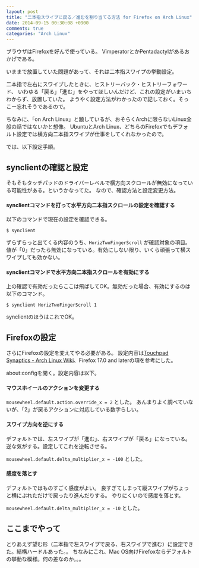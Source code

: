 ```yaml
---
layout: post
title: "二本指スワイプに戻る／進むを割り当てる方法 for Firefox on Arch Linux"
date: 2014-09-15 00:30:08 +0900
comments: true
categories: "Arch Linux"
---
```


ブラウザはFirefoxを好んで使っている。
VimperatorとかPentadactylがあるおかげである。

いままで放置していた問題があって、それは二本指スワイプの挙動設定。

二本指で左右にスワイプしたときに、ヒストリーバック・ヒストリーフォワード、
いわゆる「戻る」「進む」をやってほしいんだけど、これの設定がいまいちわからず、放置していた。
ようやく設定方法がわかったので記しておく。そっこー忘れそうであるので。

ちなみに、「on Arch Linux」と題しているが、おそらくArchに限らないLinux全般の話ではないかと想像。
UbuntuとArch Linux、どちらのFirefoxでもデフォルト設定では横方向二本指スワイプが仕事をしてくれなかったので。

では、以下設定手順。

## synclientの確認と設定

そもそもタッチパッドのドライバーレベルで横方向スクロールが無効になっている可能性がある。というかなってた。
なので、確認方法と設定変更方法。

#### synclientコマンドを打って水平方向二本指スクロールの設定を確認する

以下のコマンドで現在の設定を確認できる。

`$ synclient`

ずらずらっと出てくる内容のうち、`HorizTwoFingerScroll` が確認対象の項目。
値が「0」だったら無効になっている。有効にしない限り、いくら頑張って横スワイプしても効かない。

#### synclientコマンドで水平方向二本指スクロールを有効にする

上の確認で有効だったらここは飛ばしてOK。無効だった場合、有効にするのは以下のコマンド。

`$ synclient HorizTwoFingerScroll 1`

synclientのほうはこれでOK。

## Firefoxの設定

さらにFirefoxの設定を変えてやる必要がある。
設定内容は[Touchpad Synaptics - Arch Linux Wiki](https://wiki.archlinux.org/index.php/Touchpad_Synaptics)、Firefox 17.0 and laterの項を参考にした。

about:configを開く。設定内容は以下。

#### マウスホイールのアクションを変更する

`mousewheel.default.action.override_x = 2` とした。
あんまりよく調べていないが、「2」が戻るアクションに対応している数字らしい。

#### スワイプ方向を逆にする

デフォルトでは、左スワイプが「進む」、右スワイプが「戻る」になっている。
逆な気がする。設定してこれを逆転させる。

`mousewheel.default.delta_multiplier_x = -100` とした。

#### 感度を落とす

デフォルトではものすごく感度がよい。
良すぎてしまって縦スワイプがちょっと横にぶれただけで戻ったり進んだりする。
やりにくいので感度を落とす。

`mousewheel.default.delta_multiplier_x = -10` とした。

## ここまでやって

とりあえず望む形（二本指で左スワイプで戻る、右スワイプで進む）に設定できた。結構ハードルあった。。
ちなみにこれ、Mac OS向けFirefoxならデフォルトの挙動な模様。何の差なのか。。。

